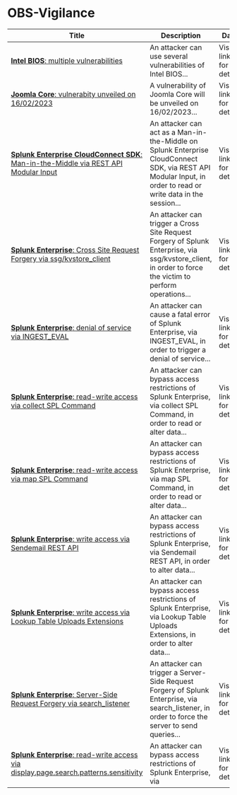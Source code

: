

# OBS-Vigilance

 |Title|Description|Date|
 |---|---|---|
 |[<a href="https://vigilance.fr/vulnerability/Intel-BIOS-multiple-vulnerabilities-40559" class="noirorange"><b>Intel BIOS</b>: multiple vulnerabilities</a>](https://vigilance.fr/vulnerability/Intel-BIOS-multiple-vulnerabilities-40559)|An attacker can use several vulnerabilities of Intel BIOS...|Visit link for details|
 |[<a href="https://vigilance.fr/vulnerability/Joomla-Core-vulnerabity-unveiled-on-16-02-2023-40558" class="noirorange"><b>Joomla Core</b>: vulnerabity unveiled on 16/02/2023</a>](https://vigilance.fr/vulnerability/Joomla-Core-vulnerabity-unveiled-on-16-02-2023-40558)|A vulnerability of Joomla Core will be unveiled on 16/02/2023...|Visit link for details|
 |[<a href="https://vigilance.fr/vulnerability/Splunk-Enterprise-CloudConnect-SDK-Man-in-the-Middle-via-REST-API-Modular-Input-40557" class="noirorange"><b>Splunk Enterprise CloudConnect SDK</b>: Man-in-the-Middle via REST API Modular Input</a>](https://vigilance.fr/vulnerability/Splunk-Enterprise-CloudConnect-SDK-Man-in-the-Middle-via-REST-API-Modular-Input-40557)|An attacker can act as a Man-in-the-Middle on Splunk Enterprise CloudConnect SDK, via REST API Modular Input, in order to read or write data in the session...|Visit link for details|
 |[<a href="https://vigilance.fr/vulnerability/Splunk-Enterprise-Cross-Site-Request-Forgery-via-ssg-kvstore-client-40556" class="noirorange"><b>Splunk Enterprise</b>: Cross Site Request Forgery via ssg/kvstore_client</a>](https://vigilance.fr/vulnerability/Splunk-Enterprise-Cross-Site-Request-Forgery-via-ssg-kvstore-client-40556)|An attacker can trigger a Cross Site Request Forgery of Splunk Enterprise, via ssg/kvstore_client, in order to force the victim to perform operations...|Visit link for details|
 |[<a href="https://vigilance.fr/vulnerability/Splunk-Enterprise-denial-of-service-via-INGEST-EVAL-40555" class="noirorange"><b>Splunk Enterprise</b>: denial of service via INGEST_EVAL</a>](https://vigilance.fr/vulnerability/Splunk-Enterprise-denial-of-service-via-INGEST-EVAL-40555)|An attacker can cause a fatal error of Splunk Enterprise, via INGEST_EVAL, in order to trigger a denial of service...|Visit link for details|
 |[<a href="https://vigilance.fr/vulnerability/Splunk-Enterprise-read-write-access-via-collect-SPL-Command-40554" class="noirorange"><b>Splunk Enterprise</b>: read-write access via collect SPL Command</a>](https://vigilance.fr/vulnerability/Splunk-Enterprise-read-write-access-via-collect-SPL-Command-40554)|An attacker can bypass access restrictions of Splunk Enterprise, via collect SPL Command, in order to read or alter data...|Visit link for details|
 |[<a href="https://vigilance.fr/vulnerability/Splunk-Enterprise-read-write-access-via-map-SPL-Command-40553" class="noirorange"><b>Splunk Enterprise</b>: read-write access via map SPL Command</a>](https://vigilance.fr/vulnerability/Splunk-Enterprise-read-write-access-via-map-SPL-Command-40553)|An attacker can bypass access restrictions of Splunk Enterprise, via map SPL Command, in order to read or alter data...|Visit link for details|
 |[<a href="https://vigilance.fr/vulnerability/Splunk-Enterprise-write-access-via-Sendemail-REST-API-40552" class="noirorange"><b>Splunk Enterprise</b>: write access via Sendemail REST API</a>](https://vigilance.fr/vulnerability/Splunk-Enterprise-write-access-via-Sendemail-REST-API-40552)|An attacker can bypass access restrictions of Splunk Enterprise, via Sendemail REST API, in order to alter data...|Visit link for details|
 |[<a href="https://vigilance.fr/vulnerability/Splunk-Enterprise-write-access-via-Lookup-Table-Uploads-Extensions-40551" class="noirorange"><b>Splunk Enterprise</b>: write access via Lookup Table Uploads Extensions</a>](https://vigilance.fr/vulnerability/Splunk-Enterprise-write-access-via-Lookup-Table-Uploads-Extensions-40551)|An attacker can bypass access restrictions of Splunk Enterprise, via Lookup Table Uploads Extensions, in order to alter data...|Visit link for details|
 |[<a href="https://vigilance.fr/vulnerability/Splunk-Enterprise-Server-Side-Request-Forgery-via-search-listener-40550" class="noirorange"><b>Splunk Enterprise</b>: Server-Side Request Forgery via search_listener</a>](https://vigilance.fr/vulnerability/Splunk-Enterprise-Server-Side-Request-Forgery-via-search-listener-40550)|An attacker can trigger a Server-Side Request Forgery of Splunk Enterprise, via search_listener, in order to force the server to send queries...|Visit link for details|
 |[<a href="https://vigilance.fr/vulnerability/Splunk-Enterprise-read-write-access-via-display-page-search-patterns-sensitivity-40549" class="noirorange"><b>Splunk Enterprise</b>: read-write access via display.page.search.patterns.sensitivity</a>](https://vigilance.fr/vulnerability/Splunk-Enterprise-read-write-access-via-display-page-search-patterns-sensitivity-40549)|An attacker can bypass access restrictions of Splunk Enterprise, via |Visit link for details|
 
